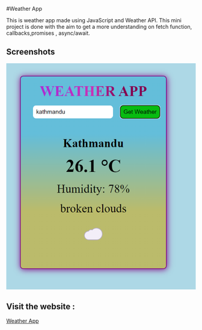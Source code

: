#Weather App

This is weather app made using JavaScript and Weather API. This mini project is done with the aim to get a more
understanding on fetch function, callbacks,promises , async/await.

## Screenshots

![App Screenshot](screenshot.png)

## Visit the website :
[Weather App](https://bucolic-sherbet-928233.netlify.app/)
